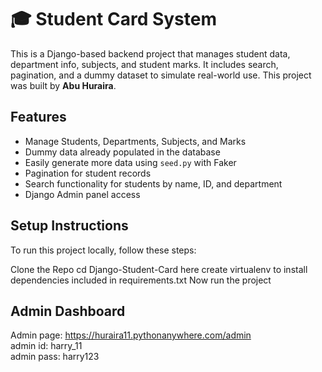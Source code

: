 # 🎓 Student Card System

This is a Django-based backend project that manages student data, department info, subjects, and student marks. It includes search, pagination, and a dummy dataset to simulate real-world use. This project was built by **Abu Huraira**.

## Features

- Manage Students, Departments, Subjects, and Marks
- Dummy data already populated in the database
- Easily generate more data using `seed.py` with Faker
- Pagination for student records
- Search functionality for students by name, ID, and department
- Django Admin panel access

## Setup Instructions

To run this project locally, follow these steps:

   Clone the Repo
   cd Django-Student-Card
   here create virtualenv to install dependencies included in requirements.txt
   Now run the project

## Admin Dashboard
  Admin page: https://huraira11.pythonanywhere.com/admin <br>
  admin id: harry_11 <br>
  admin pass: harry123
